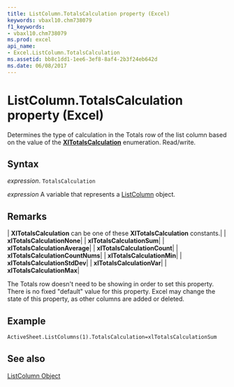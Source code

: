 ```yaml
---
title: ListColumn.TotalsCalculation property (Excel)
keywords: vbaxl10.chm738079
f1_keywords:
- vbaxl10.chm738079
ms.prod: excel
api_name:
- Excel.ListColumn.TotalsCalculation
ms.assetid: bb8c1dd1-1ee6-3ef8-8af4-2b3f24eb642d
ms.date: 06/08/2017
---
```



# ListColumn.TotalsCalculation property (Excel)

Determines the type of calculation in the Totals row of the list column based on the value of the  **[XlTotalsCalculation](Excel.XlTotalsCalculation.md)** enumeration. Read/write.


## Syntax

 _expression_. `TotalsCalculation`

 _expression_ A variable that represents a [ListColumn](Excel.ListColumn.md) object.


## Remarks



| **XlTotalsCalculation** can be one of these **XlTotalsCalculation** constants.|
| **xlTotalsCalculationNone**|
| **xlTotalsCalculationSum**|
| **xlTotalsCalculationAverage**|
| **xlTotalsCalculationCount**|
| **xlTotalsCalculationCountNums**|
| **xlTotalsCalculationMin**|
| **xlTotalsCalculationStdDev**|
| **xlTotalsCalculationVar**|
| **xlTotalsCalculationMax**|

The Totals row doesn't need to be showing in order to set this property. There is no fixed "default" value for this property. Excel may change the state of this property, as other columns are added or deleted.


## Example


```vb
ActiveSheet.ListColumns(1).TotalsCalculation=xlTotalsCalculationSum
```


## See also


[ListColumn Object](Excel.ListColumn.md)

